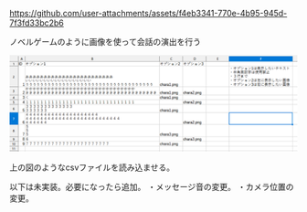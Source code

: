 


https://github.com/user-attachments/assets/f4eb3341-770e-4b95-945d-7f3fd33bc2b6



ノベルゲームのように画像を使って会話の演出を行う

![](talklib2.png)

上の図のようなcsvファイルを読み込ませる。

以下は未実装。必要になったら追加。
・メッセージ音の変更。
・カメラ位置の変更。
